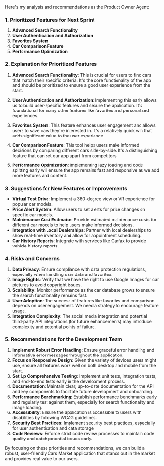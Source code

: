 Here's my analysis and recommendations as the Product Owner Agent:

### 1. Prioritized Features for Next Sprint

1. **Advanced Search Functionality**
2. **User Authentication and Authorization**
3. **Favorites System**
4. **Car Comparison Feature**
5. **Performance Optimization**

### 2. Explanation for Prioritized Features

1. **Advanced Search Functionality**: This is crucial for users to find cars that match their specific criteria. It's the core functionality of the app and should be prioritized to ensure a good user experience from the start.

2. **User Authentication and Authorization**: Implementing this early allows us to build user-specific features and secure the application. It's foundational for many other features like favorites and personalized experiences.

3. **Favorites System**: This feature enhances user engagement and allows users to save cars they're interested in. It's a relatively quick win that adds significant value to the user experience.

4. **Car Comparison Feature**: This tool helps users make informed decisions by comparing different cars side-by-side. It's a distinguishing feature that can set our app apart from competitors.

5. **Performance Optimization**: Implementing lazy loading and code splitting early will ensure the app remains fast and responsive as we add more features and content.

### 3. Suggestions for New Features or Improvements

- **Virtual Test Drive**: Implement a 360-degree view or VR experience for popular car models.
- **Price Alert System**: Allow users to set alerts for price changes on specific car models.
- **Maintenance Cost Estimator**: Provide estimated maintenance costs for different car models to help users make informed decisions.
- **Integration with Local Dealerships**: Partner with local dealerships to show real-time inventory and allow for appointment scheduling.
- **Car History Reports**: Integrate with services like Carfax to provide vehicle history reports.

### 4. Risks and Concerns

1. **Data Privacy**: Ensure compliance with data protection regulations, especially when handling user data and favorites.
2. **Image Rights**: Verify that we have the right to use Google Images for car pictures to avoid copyright issues.
3. **Scalability**: Monitor performance as the car database grows to ensure the search functionality remains fast.
4. **User Adoption**: The success of features like favorites and comparison depends on user engagement. We need a strategy to encourage feature usage.
5. **Integration Complexity**: The social media integration and potential third-party API integrations (for future enhancements) may introduce complexity and potential points of failure.

### 5. Recommendations for the Development Team

1. **Implement Robust Error Handling**: Ensure graceful error handling and informative error messages throughout the application.
2. **Focus on Responsive Design**: Given the variety of devices users might use, ensure all features work well on both desktop and mobile from the start.
3. **Set Up Comprehensive Testing**: Implement unit tests, integration tests, and end-to-end tests early in the development process.
4. **Documentation**: Maintain clear, up-to-date documentation for the API and key components to facilitate future development and onboarding.
5. **Performance Benchmarking**: Establish performance benchmarks early and regularly test against them, especially for search functionality and image loading.
6. **Accessibility**: Ensure the application is accessible to users with disabilities by following WCAG guidelines.
7. **Security Best Practices**: Implement security best practices, especially for user authentication and data storage.
8. **Code Reviews**: Enforce strict code review processes to maintain code quality and catch potential issues early.

By focusing on these priorities and recommendations, we can build a robust, user-friendly Cars Market application that stands out in the market and provides real value to our users.